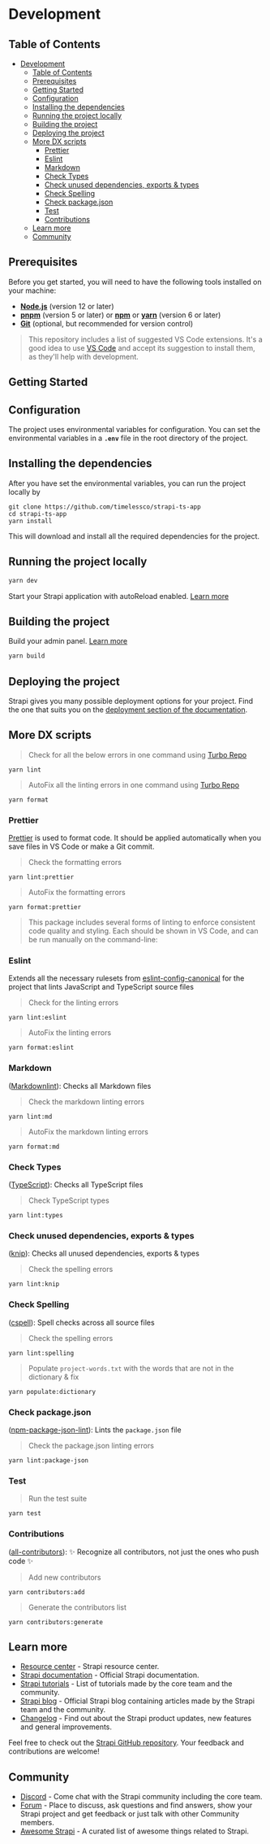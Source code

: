 # Development

## Table of Contents

- [Development](#development)
  - [Table of Contents](#table-of-contents)
  - [Prerequisites](#prerequisites)
  - [Getting Started](#getting-started)
  - [Configuration](#configuration)
  - [Installing the dependencies](#installing-the-dependencies)
  - [Running the project locally](#running-the-project-locally)
  - [Building the project](#building-the-project)
  - [Deploying the project](#deploying-the-project)
  - [More DX scripts](#more-dx-scripts)
    - [Prettier](#prettier)
    - [Eslint](#eslint)
    - [Markdown](#markdown)
    - [Check Types](#check-types)
    - [Check unused dependencies, exports \& types](#check-unused-dependencies-exports--types)
    - [Check Spelling](#check-spelling)
    - [Check package.json](#check-packagejson)
    - [Test](#test)
    - [Contributions](#contributions)
  - [Learn more](#learn-more)
  - [Community](#community)

## Prerequisites

Before you get started, you will need to have the following tools installed on
your machine:

- **[Node.js][1]** (version 12 or later)
- **[pnpm][2]** (version 5 or later) or **[npm][3]** or **[yarn][4]** (version 6
  or later)
- **[Git][5]** (optional, but recommended for version control)

> This repository includes a list of suggested VS Code extensions. It's a good
> idea to use [VS Code][6] and accept its suggestion to install them, as they'll
> help with development.

## Getting Started

## Configuration

The project uses environmental variables for configuration. You can set the
environmental variables in a **`.env`** file in the root directory of the
project.

## Installing the dependencies

After you have set the environmental variables, you can run the project locally
by

```shell
git clone https://github.com/timelessco/strapi-ts-app
cd strapi-ts-app
yarn install
```

This will download and install all the required dependencies for the project.

## Running the project locally

```bash
yarn dev
```

Start your Strapi application with autoReload enabled. [Learn more][16]

## Building the project

Build your admin panel. [Learn more][17]

```bash
yarn build
```

## Deploying the project

Strapi gives you many possible deployment options for your project. Find the one
that suits you on the [deployment section of the documentation][18].

## More DX scripts

> Check for all the below errors in one command using [Turbo Repo][7]

`yarn lint`

> AutoFix all the linting errors in one command using [Turbo Repo][7]

`yarn format`

### Prettier

[Prettier][8] is used to format code. It should be applied automatically when
you save files in VS Code or make a Git commit.

> Check the formatting errors

`yarn lint:prettier`

> AutoFix the formatting errors

`yarn format:prettier`

> This package includes several forms of linting to enforce consistent code
> quality and styling. Each should be shown in VS Code, and can be run manually
> on the command-line:

### Eslint

Extends all the necessary rulesets from [eslint-config-canonical][9] for the
project that lints JavaScript and TypeScript source files

> Check for the linting errors

`yarn lint:eslint`

> AutoFix the linting errors

`yarn format:eslint`

### Markdown

([Markdownlint][10]): Checks all Markdown files

> Check the markdown linting errors

`yarn lint:md`

> AutoFix the markdown linting errors

`yarn format:md`

### Check Types

([TypeScript][11]): Checks all TypeScript files

> Check TypeScript types

`yarn lint:types`

### Check unused dependencies, exports & types

([knip][12]): Checks all unused dependencies, exports & types

> Check the spelling errors

`yarn lint:knip`

### Check Spelling

([cspell][13]): Spell checks across all source files

> Check the spelling errors

`yarn lint:spelling`

> Populate `project-words.txt` with the words that are not in the dictionary &
> fix

`yarn populate:dictionary`

### Check package.json

([npm-package-json-lint][14]): Lints the `package.json` file

> Check the package.json linting errors

`yarn lint:package-json`

### Test

> Run the test suite

`yarn test`

### Contributions

([all-contributors][15]): ✨ Recognize all contributors, not just the ones who
push code ✨

> Add new contributors

`yarn contributors:add`

> Generate the contributors list

`yarn contributors:generate`

## Learn more

- [Resource center](https://strapi.io/resource-center) - Strapi resource center.
- [Strapi documentation](https://docs.strapi.io) - Official Strapi
  documentation.
- [Strapi tutorials](https://strapi.io/tutorials) - List of tutorials made by
  the core team and the community.
- [Strapi blog](https://docs.strapi.io) - Official Strapi blog containing
  articles made by the Strapi team and the community.
- [Changelog](https://strapi.io/changelog) - Find out about the Strapi product
  updates, new features and general improvements.

Feel free to check out the
[Strapi GitHub repository](https://github.com/strapi/strapi). Your feedback and
contributions are welcome!

## Community

- [Discord](https://discord.strapi.io) - Come chat with the Strapi community
  including the core team.
- [Forum](https://forum.strapi.io/) - Place to discuss, ask questions and find
  answers, show your Strapi project and get feedback or just talk with other
  Community members.
- [Awesome Strapi](https://github.com/strapi/awesome-strapi) - A curated list of
  awesome things related to Strapi.

[1]: https://nodejs.org/en/
[2]: https://pnpm.io/
[3]: https://www.npmjs.com/
[4]: https://yarnpkg.com/
[5]: https://git-scm.com/
[6]: https://code.visualstudio.com
[7]: https://turbo.build/repo
[8]: https://prettier.io
[9]: https://github.com/gajus/eslint-config-canonical
[10]: https://github.com/DavidAnson/markdownlint
[11]: https://www.typescriptlang.org/
[12]: https://github.com/webpro/knip
[13]: https://cspell.org
[14]: https://npmpackagejsonlint.org/
[15]: https://github.com/all-contributors/all-contributors
[16]:
	https://docs.strapi.io/developer-docs/latest/developer-resources/cli/CLI.html#strapi-develop
[17]:
	https://docs.strapi.io/developer-docs/latest/developer-resources/cli/CLI.html#strapi-build
[18]:
	https://docs.strapi.io/developer-docs/latest/setup-deployment-guides/deployment.html
